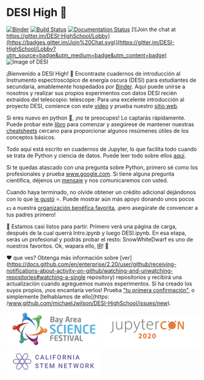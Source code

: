 # DESI High :school_satchel:

[![Binder](https://mybinder.org/badge_logo.svg)](https://mybinder.org/v2/gh/michaelJwilson/DESI-HighSchool/master)
[![Build Status](https://travis-ci.com/michaelJwilson/DESI-HighSchool.svg?branch=master)](https://travis-ci.com/michaelJwilson/DESI-HighSchool)
[![Documentation Status](https://readthedocs.org/projects/desi-highschool/badge/?version=latest)](https://desi-highschool.readthedocs.io/en/latest/?badge=latest)
[![Join the chat at https://gitter.im/DESI-HighSchool/Lobby](https://badges.gitter.im/Join%20Chat.svg)](https://gitter.im/DESI-HighSchool/Lobby?utm_source=badge&utm_medium=badge&utm_content=badge)
![Image of DESI](https://github.com/michaelJwilson/DESI-HighSchool/blob/master/images/Mayall-Star-Trails.jpg)

¡Bienvenido a DESI High!  :school_satchel: Encontraste cuadernos de introducción al Instrumento espectroscópico de energía oscura (DESI) para estudiantes de secundaria, amablemente hospedados por [Binder](https://mybinder.readthedocs.io/en/latest/).  Aquí puede unirse a nosotros y realizar sus propios experimentos con datos DESI recién extraídos del telescopio: telescope: Para una excelente introducción al proyecto DESI, comience con este [video](https://www.youtube.com/watch?v=kPXx9tqyzYg) y prueba nuestro [sitio web](www.desi.lbl.gov).

Si eres nuevo en python :snake:, ¡no te preocupes! Lo captarás rápidamente. Puede probar este [libro](https://www.py4e.com/book) para comenzar y asegúrese de mantener nuestras [cheatsheets](https://github.com/michaelJwilson/DESI-HighSchool/tree/master/cheatsheets) cercano para proporcionar algunos resúmenes útiles de los conceptos básicos.

Todo aquí está escrito en cuadernos de Jupyter, lo que facilita todo cuando se trata de Python y ciencia de datos. Puede leer todo sobre ellos [aquí](www.dataquest.io/blog/jupyter-notebook-tutorial/).

Si te quedas atascado con una pregunta sobre Python, primero sé como los profesionales y prueba www.google.com. Si tiene alguna pregunta científica, déjenos un [mensaje](https://www.github.com/michaelJwilson/DESI-HighSchool/issues/new) y nos comunicaremos con usted.

Cuando haya terminado, no olvide obtener un crédito adicional dejándonos con lo que [le gustó](https://forms.gle/LGKMVamrtS5StSv56) :star:. Puede mostrar aún más apoyo donando unos pocos :dollar: a nuestra [organización benéfica favorita](https://www.gofundme.com/f/code-nation?utm_source=customer&utm_campaign=p_cp+share-sheet&utm_medium=copy_link_more), ¡pero asegúrate de convencer a tus padres primero!

:rotating_light:  Estamos casi listos para partir. Primero verá una página de carga, después de la cual querrá Intro.ipynb y luego DESI.ipynb. En esa etapa, serás un profesional y podrás probar el resto: SnowWhiteDwarf es uno de nuestros favoritos. Ok, wapara ello, [IR](https://mybinder.org/v2/gh/michaelJwilson/DESI-HighSchool/master)! :rotating_light:

:heart: que ves? Obtenga más información sobre [ver](https://docs.github.com/en/enterprise/2.20/user/github/receiving-notifications-about-activity-on-github/watching-and-unwatching-repositories#watching-a-single repository) repositorios y recibirá una actualización cuando agreguemos nuevos experimentos. Si ha creado los suyos propios, ¡nos encantaría verlos! Prueba ["tu primera confirmación"](https://www.medium.com/@haydar_ai/learning-how-to-git-creating-your-first-commit-c753ed2e7498), o simplemente [telhablamos de ello](https: /www.github.com/michaelJwilson/DESI-HighSchool/issues/new).

<p float="left">
  <img src="./images/BayScienceFest.png", width=250>
  <img src="./images/JupyterCon20.png",   width=250>
  <img src="./images/CalStemNet.png",     width=250>
</p>
